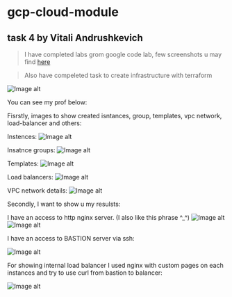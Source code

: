 # gcp-cloud-module
## task 4 by Vitali Andrushkevich

> I have completed labs grom google code lab, few screenshots u may find [here][1]

[1]: https://github.com/MNT-Lab/google-cloud-module/tree/vandrushkevich/Day4/imgs_gcloud_lab

> Also have compeleted task to create infrastructure with terraform

![Image alt](https://github.com/MNT-Lab/google-cloud-module/blob/vandrushkevich/Day4/imgs_terraform/main%20schema.png)

You can see my prof below:

Fisrstly, images to show created isntances, group, templates, vpc network, load-balancer and others:

Instences:
![Image alt](https://github.com/MNT-Lab/google-cloud-module/blob/vandrushkevich/Day4/imgs_terraform/tf-instances.png)

Insatnce groups:
![Image alt](https://github.com/MNT-Lab/google-cloud-module/blob/vandrushkevich/Day4/imgs_terraform/tf-zones.png)

Templates:
![Image alt](https://github.com/MNT-Lab/google-cloud-module/blob/vandrushkevich/Day4/imgs_terraform/tf-instance-templace.png)

Load balancers:
![Image alt](https://github.com/MNT-Lab/google-cloud-module/blob/vandrushkevich/Day4/imgs_terraform/tf-lbs.png)

VPC network details:
![Image alt](https://github.com/MNT-Lab/google-cloud-module/blob/vandrushkevich/Day4/imgs_terraform/tf-network.png)

Secondly, I want to show u my resulsts:

I have an access to http nginx server. (I also like this phrase ^_^)
![Image alt](https://github.com/MNT-Lab/google-cloud-module/blob/vandrushkevich/Day4/imgs_terraform/tf-http-loadbalancer.png)
![Image alt](https://github.com/MNT-Lab/google-cloud-module/blob/vandrushkevich/Day4/imgs_terraform/tf-http-access.png)

I have an access to BASTION server via ssh:

![Image alt](https://github.com/MNT-Lab/google-cloud-module/blob/vandrushkevich/Day4/imgs_terraform/tf-connect-to-bastion.png)

For showing internal load balancer I used nginx with custom pages on each instances and try to use curl from bastion to balancer:

![Image alt](https://github.com/MNT-Lab/google-cloud-module/blob/vandrushkevich/Day4/imgs_terraform/tf-curl-from-bastion.png)

